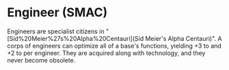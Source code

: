 # Engineer (SMAC)

Engineers are specialist citizens in "[Sid%20Meier%27s%20Alpha%20Centauri](Sid Meier's Alpha Centauri)".
A corps of engineers can optimize all of a base's functions, yielding +3 to and +2 to per engineer. They are acquired along with technology, and they never become obsolete.